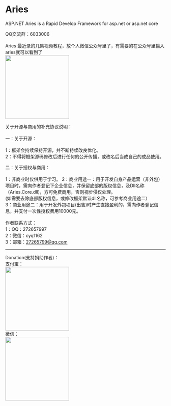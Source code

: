 # Aries
ASP.NET Aries is a Rapid Develop Framework for asp.net or asp.net core

QQ交流群：6033006<br /><br />
Aries 最近录的几集视频教程，放个人微信公众号里了，有需要的在公众号里输入aries就可以看到了<br />
<img src="https://images2018.cnblogs.com/blog/17408/201805/17408-20180523041027505-1002652922.jpg" width="200" height="200" /><br />

关于开源与商用的补充协议说明：<br /><br />
一：关于开源：<br /><br />
1：框架会持续保持开源，并不断持续改良优化。<br />
2：不得将框架源码修改后进行任何的公开传播，或改名后当成自己的成品使用。<br />

二：关于授权与商用：<br /><br />
1：非商业时仅供用于学习。
2：商业用途一：用于开发自身产品运营（非外包）项目时，需向作者登记下企业信息，并保留底部的版权信息，及Dll名称（Aries.Core.dll)，方可免费商用，否则视步侵仅处理。<br />
            (如需要去除底部版权信息，或修改框架默认dll名称，可参考商业用途二）<br />
3：商业用途二：用于开发外包项目(出售)时产生直接盈利的，需向作者登记信息，并支付一次性授权费用10000元。<br />
<br />
作者联系方式：<br />
1：QQ：272657997<br />
2：微信：cyq1162<br />
3：邮箱：27265799@qq.com<br />


<hr />
Donation(支持捐助作者)：<br />
支付宝：<br />
<img src="http://images.cnblogs.com/cnblogs_com/cyq1162/828949/o_2.jpg" width="200" height="200" /><br />
微信：<br />
<img src="http://images.cnblogs.com/cnblogs_com/cyq1162/828949/o_1.jpg" width="200" height="200"  />

